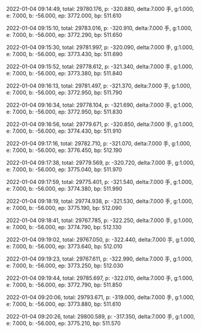 2022-01-04 09:14:49, total: 29780.176, p: -320.880, delta:7.000 手, g:1.000, e: 7.000, b: -56.000, ep: 3772.000, bp: 511.610

2022-01-04 09:15:10, total: 29783.016, p: -320.910, delta:7.000 手, g:1.000, e: 7.000, b: -56.000, ep: 3772.290, bp: 511.650

2022-01-04 09:15:30, total: 29781.997, p: -320.090, delta:7.000 手, g:1.000, e: 7.000, b: -56.000, ep: 3773.430, bp: 511.690

2022-01-04 09:15:52, total: 29778.612, p: -321.340, delta:7.000 手, g:1.000, e: 7.000, b: -56.000, ep: 3773.380, bp: 511.840

2022-01-04 09:16:13, total: 29781.497, p: -321.370, delta:7.000 手, g:1.000, e: 7.000, b: -56.000, ep: 3772.950, bp: 511.790

2022-01-04 09:16:34, total: 29778.104, p: -321.690, delta:7.000 手, g:1.000, e: 7.000, b: -56.000, ep: 3772.950, bp: 511.830

2022-01-04 09:16:56, total: 29779.671, p: -320.850, delta:7.000 手, g:1.000, e: 7.000, b: -56.000, ep: 3774.430, bp: 511.910

2022-01-04 09:17:16, total: 29782.710, p: -321.070, delta:7.000 手, g:1.000, e: 7.000, b: -56.000, ep: 3776.450, bp: 512.190

2022-01-04 09:17:38, total: 29779.569, p: -320.720, delta:7.000 手, g:1.000, e: 7.000, b: -56.000, ep: 3775.040, bp: 511.970

2022-01-04 09:17:59, total: 29775.401, p: -321.540, delta:7.000 手, g:1.000, e: 7.000, b: -56.000, ep: 3774.380, bp: 511.990

2022-01-04 09:18:19, total: 29774.938, p: -321.530, delta:7.000 手, g:1.000, e: 7.000, b: -56.000, ep: 3775.190, bp: 512.090

2022-01-04 09:18:41, total: 29767.785, p: -322.250, delta:7.000 手, g:1.000, e: 7.000, b: -56.000, ep: 3774.790, bp: 512.130

2022-01-04 09:19:02, total: 29767.050, p: -322.440, delta:7.000 手, g:1.000, e: 7.000, b: -56.000, ep: 3773.640, bp: 512.010

2022-01-04 09:19:23, total: 29767.611, p: -322.990, delta:7.000 手, g:1.000, e: 7.000, b: -56.000, ep: 3773.250, bp: 512.030

2022-01-04 09:19:44, total: 29785.697, p: -322.010, delta:7.000 手, g:1.000, e: 7.000, b: -56.000, ep: 3772.790, bp: 511.850

2022-01-04 09:20:06, total: 29793.671, p: -319.000, delta:7.000 手, g:1.000, e: 7.000, b: -56.000, ep: 3773.880, bp: 511.610

2022-01-04 09:20:26, total: 29800.589, p: -317.350, delta:7.000 手, g:1.000, e: 7.000, b: -56.000, ep: 3775.210, bp: 511.570
